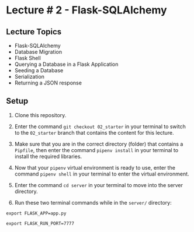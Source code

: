 # Lecture # 2 - Flask-SQLAlchemy

## Lecture Topics

- Flask-SQLAlchemy
- Database Migration
- Flask Shell
- Querying a Database in a Flask Application
- Seeding a Database
- Serialization
- Returning a JSON response

## Setup

1. Clone this repository.

2. Enter the command `git checkout 02_starter` in your terminal to switch to the `02_starter` branch that contains the content for this lecture.

3. Make sure that you are in the correct directory (folder) that contains a `Pipfile`, then enter the command `pipenv install` in your terminal to install the required libraries.

4. Now that your `pipenv` virtual environment is ready to use, enter the command `pipenv shell` in your terminal to enter the virtual environment.

5. Enter the command `cd server` in your terminal to move into the server directory.

6. Run these two terminal commands while in the `server/` directory:

```
export FLASK_APP=app.py

export FLASK_RUN_PORT=7777
```
